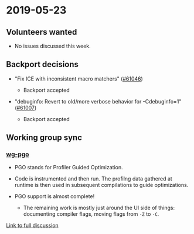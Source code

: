 # 2019-05-23

## Volunteers wanted

- No issues discussed this week.

## Backport decisions

- "Fix ICE with inconsistent macro matchers" ([#61046](https://github.com/rust-lang/rust/pull/61046))
  - Backport accepted

- "debuginfo: Revert to old/more verbose behavior for -Cdebuginfo=1" ([#61007](https://github.com/rust-lang/rust/pull/61007))
  - Backport accepted

## Working group sync

### [wg-pgo](https://github.com/rust-lang/compiler-team/blob/master/working-groups/pgo/README.md)

- PGO stands for Profiler Guided Optimization.

- Code is instrumented and then run. The profilng data gathered at runtime is then used in subsequent compilations to guide optimizations. 

- PGO support is almost complete!
  - The remaining work is mostly just around the UI side of things: documenting compiler flags, moving flags from `-Z` to `-C`.

[Link to full discussion](https://rust-lang.zulipchat.com/#narrow/stream/131828-t-compiler/topic/weekly.20meeting.202019-05-23.20.2354818/near/166368190)
